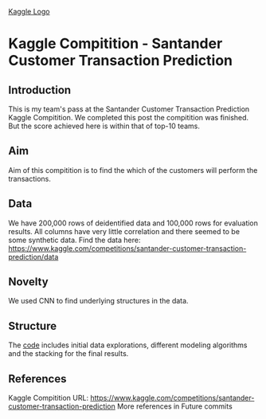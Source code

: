 [Kaggle Logo](src/CompititionLogo.jpg)
# Kaggle Compitition - Santander Customer Transaction Prediction
## Introduction
This is my team's pass at the Santander Customer Transaction Prediction Kaggle Compitition. We completed this post the compitition was finished. But the score achieved here is within that of top-10 teams.

## Aim
Aim of this compitition is to find the which of the customers will perform the transactions.

## Data
We have 200,000 rows of deidentified data and 100,000 rows for evaluation results. All columns have very little correlation and there seemed to be some synthetic data.
Find the data here: https://www.kaggle.com/competitions/santander-customer-transaction-prediction/data

## Novelty
We used CNN to find underlying structures in the data.

## Structure
The [code](code/santander-eda-and-prediction.ipynb) includes initial data explorations, different modeling algorithms and the stacking for the final results.


## References
Kaggle Compitition URL: https://www.kaggle.com/competitions/santander-customer-transaction-prediction
More references in Future commits
